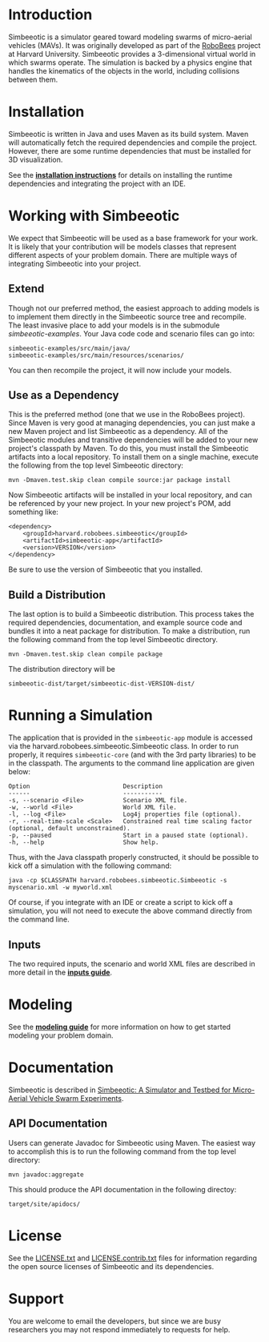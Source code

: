 # Introduction

Simbeeotic is a simulator geared toward modeling swarms of micro-aerial vehicles (MAVs). It was originally developed as part of the [RoboBees](http://robobees.seas.harvard.edu) project at Harvard University. Simbeeotic provides a 3-dimensional virtual world in which swarms operate. The simulation is backed by a physics engine that handles the kinematics of the objects in the world, including collisions between them.

# Installation
Simbeeotic is written in Java and uses Maven as its build system. Maven will automatically fetch the required dependencies and compile the project. However, there are some runtime dependencies that must be installed for 3D visualization.

See the **[installation instructions](simbeeotic/site/install.md)** for details on installing the runtime dependencies and integrating the project with an IDE.


# Working with Simbeeotic
We expect that Simbeeotic will be used as a base framework for your work. It is likely that your contribution will be models classes that represent different aspects of your problem domain. There are multiple ways of integrating Simbeeotic into your project. 

## Extend
Though not our preferred method, the easiest approach to adding models is to implement them directly in the Simbeeotic source tree and recompile. The least invasive place to add your models is in the submodule *simbeeotic-examples*. Your Java code code and scenario files can go into:

    simbeeotic-examples/src/main/java/
    simbeeotic-examples/src/main/resources/scenarios/

You can then recompile the project, it will now include your models.

## Use as a Dependency
This is the preferred method (one that we use in the RoboBees project). Since Maven is very good at managing dependencies, you can just make a new Maven project and list Simbeeotic as a dependency. All of the Simbeeotic modules and transitive dependencies will be added to your new project's classpath by Maven. To do this, you must install the Simbeeotic artifacts into a local repository. To install them on a single machine, execute the following from the top level Simbeeotic directory:

    mvn -Dmaven.test.skip clean compile source:jar package install

Now Simbeeotic artifacts will be installed in your local repository, and can be referenced by your new project. In your new project's POM, add something like:

    <dependency>
        <groupId>harvard.robobees.simbeeotic</groupId>
        <artifactId>simbeeotic-app</artifactId>
        <version>VERSION</version>
    </dependency>

Be sure to use the version of Simbeeotic that you installed.

## Build a Distribution
The last option is to build a Simbeeotic distribution. This process takes the required dependencies, documentation, and example source code and bundles it into a neat package for distribution. To make a distribution, run the following command from the top level Simbeeotic directory.

    mvn -Dmaven.test.skip clean compile package

The distribution directory will be

    simbeeotic-dist/target/simbeeotic-dist-VERSION-dist/

# Running a Simulation
The application that is provided in the `simbeeotic-app` module is accessed via the harvard.robobees.simbeeotic.Simbeeotic class. In order to run properly, it requires `simbeeotic-core` (and with the 3rd party libraries) to be in the classpath. The arguments to the command line application are given below:

    Option               			Description                            
    ------                       	-----------
    -s, --scenario <File>			Scenario XML file.                     
    -w, --world <File>				World XML file.                              
    -l, --log <File>				Log4j properties file (optional).      
    -r, --real-time-scale <Scale>	Constrained real time scaling factor (optional, default unconstrained).
    -p, --paused					Start in a paused state (optional).
    -h, --help						Show help.

Thus, with the Java classpath properly constructed, it should be possible to kick off a simulation with the following command:

    java -cp $CLASSPATH harvard.robobees.simbeeotic.Simbeeotic -s myscenario.xml -w myworld.xml

Of course, if you integrate with an IDE or create a script to kick off a simulation, you will not need to execute the above command directly from the command line.

## Inputs

The two required inputs, the scenario and world XML files are described in more detail in the **[inputs guide](site/inputs.md)**.

# Modeling
See the **[modeling guide](site/modeling.md)** for more information on how to get started modeling your problem domain.

# Documentation

Simbeeotic is described in [Simbeeotic: A Simulator and Testbed for Micro-Aerial Vehicle Swarm Experiments](site/simbeeotic-ipsn12.pdf).

## API Documentation
Users can generate Javadoc for Simbeeotic using Maven. The easiest way to accomplish this is to run the following command from the top level directory:

    mvn javadoc:aggregate

This should produce the API documentation in the following directoy:

    target/site/apidocs/

# License
See the [LICENSE.txt](LICENSE.txt) and [LICENSE.contrib.txt](LICENSE.contrib.txt) files for information regarding the open source licenses of Simbeeotic and its dependencies. 
 
# Support
You are welcome to email the developers, but since we are busy researchers you may not respond immediately to requests for help.
    
